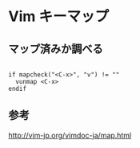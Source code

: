 ﻿# Vim キーマップ

## マップ済みか調べる

```clike

if mapcheck("<C-x>", "v") != ""
  vunmap <C-x>
endif
```


## 参考

http://vim-jp.org/vimdoc-ja/map.html
